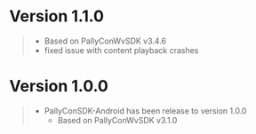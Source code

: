# Version 1.1.0

> - Based on PallyConWvSDK v3.4.6
> - fixed issue with content playback crashes

# Version 1.0.0

> - PallyConSDK-Android has been release to version 1.0.0 
>   - Based on PallyConWvSDK v3.1.0
